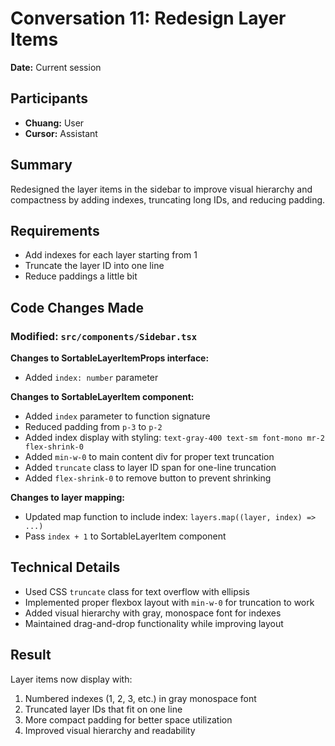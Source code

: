 # Conversation 11: Redesign Layer Items

**Date:** Current session

## Participants
- **Chuang:** User
- **Cursor:** Assistant

## Summary
Redesigned the layer items in the sidebar to improve visual hierarchy and compactness by adding indexes, truncating long IDs, and reducing padding.

## Requirements
- Add indexes for each layer starting from 1
- Truncate the layer ID into one line
- Reduce paddings a little bit

## Code Changes Made

### Modified: `src/components/Sidebar.tsx`

**Changes to SortableLayerItemProps interface:**
- Added `index: number` parameter

**Changes to SortableLayerItem component:**
- Added `index` parameter to function signature
- Reduced padding from `p-3` to `p-2`
- Added index display with styling: `text-gray-400 text-sm font-mono mr-2 flex-shrink-0`
- Added `min-w-0` to main content div for proper text truncation
- Added `truncate` class to layer ID span for one-line truncation
- Added `flex-shrink-0` to remove button to prevent shrinking

**Changes to layer mapping:**
- Updated map function to include index: `layers.map((layer, index) => ...)`
- Pass `index + 1` to SortableLayerItem component

## Technical Details
- Used CSS `truncate` class for text overflow with ellipsis
- Implemented proper flexbox layout with `min-w-0` for truncation to work
- Added visual hierarchy with gray, monospace font for indexes
- Maintained drag-and-drop functionality while improving layout

## Result
Layer items now display with:
1. Numbered indexes (1, 2, 3, etc.) in gray monospace font
2. Truncated layer IDs that fit on one line
3. More compact padding for better space utilization
4. Improved visual hierarchy and readability 